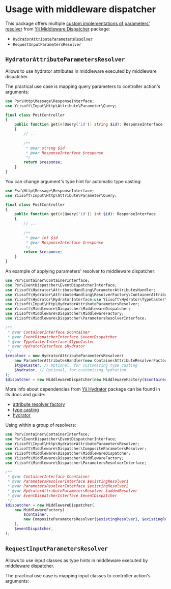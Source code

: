 # Usage with middleware dispatcher

This package offers multiple 
[custom implementations of parameters' resolver](https://github.com/yiisoft/middleware-dispatcher?tab=readme-ov-file#creating-your-own-implementation-of-parameters-resolver) 
from [Yii Middleware Dispatcher](https://github.com/yiisoft/middleware-dispatcher) package:

- [`HydratorAttributeParametersResolver`](#hydratorattributeparametersresolver)
- `RequestInputParametersResolver`

## `HydratorAttributeParametersResolver`

Allows to use hydrator attributes in middleware executed by middleware dispatcher.

The practical use case is mapping query parameters to controller action's arguments:

```php
use Psr\Http\Message\ResponseInterface;
use Yiisoft\Input\Http\Attribute\Parameter\Query;

final class PostController
{
    public function get(#[Query('id')] string $id): ResponseInterface
    {
        // ...
        
        /**
         * @var string $id 
         * @var ResponseInterface $response 
         */
        return $response;
    }
}
```

You can change argument's type hint for automatic type casting:

```php
use Psr\Http\Message\ResponseInterface;
use Yiisoft\Input\Http\Attribute\Parameter\Query;

final class PostController
{
    public function get(#[Query('id')] int $id): ResponseInterface
    {
        // ...
        
        /**
         * @var int $id 
         * @var ResponseInterface $response 
         */
        return $response;
    }
}
```

An example of applying parameters' resolver to middleware dispatcher:

```php
use Psr\Container\ContainerInterface;
use Psr\EventDispatcher\EventDispatcherInterface;
use Yiisoft\Hydrator\AttributeHandling\ParameterAttributesHandler;
use Yiisoft\Hydrator\AttributeHandling\ResolverFactory\ContainerAttributeResolverFactory;
use Yiisoft\Hydrator\HydratorInterface;use Yiisoft\Hydrator\TypeCaster\TypeCasterInterface;
use Yiisoft\Input\Http\HydratorAttributeParametersResolver;
use Yiisoft\Middleware\Dispatcher\MiddlewareDispatcher;
use Yiisoft\Middleware\Dispatcher\MiddlewareFactory;
use Yiisoft\Middleware\Dispatcher\ParametersResolverInterface;

/**
 * @var ContainerInterface $container
 * @var EventDispatcherInterface $eventDispatcher
 * @var TypeCasterInterface $typeCaster 
 * @var HydratorInterface $hydrator
 */
$resolver = new HydratorAttributeParametersResolver(
    new ParameterAttributesHandler(new ContainerAttributeResolverFactory($container)),
    $typeCaster, // Optional, for customizing type casting
    $hydrator, // Optional, for customizing hydration
);
$dispatcher = new MiddlewareDispatcher(new MiddlewareFactory($container, $resolver), $eventDispatcher);
```

More info about dependencies from [Yii Hydrator](https://github.com/yiisoft/hydrator) package can be found in its docs 
and guide:
 
- [attribute resolver factory](https://github.com/yiisoft/hydrator/blob/master/docs/guide/en/attribute-resolver-factory.md)
- [type casting](https://github.com/yiisoft/hydrator/blob/master/docs/guide/en/typecasting.md) 
- [hydrator](https://github.com/yiisoft/hydrator)

Using within a group of resolvers:

```php
use Psr\Container\ContainerInterface;
use Psr\EventDispatcher\EventDispatcherInterface;
use Yiisoft\Input\Http\HydratorAttributeParametersResolver;
use Yiisoft\Middleware\Dispatcher\CompositeParametersResolver;
use Yiisoft\Middleware\Dispatcher\MiddlewareDispatcher;
use Yiisoft\Middleware\Dispatcher\MiddlewareFactory;
use Yiisoft\Middleware\Dispatcher\ParametersResolverInterface;

/** 
 * @var ContainerInterface $container
 * @var ParametersResolverInterface $existingResolver1
 * @var ParametersResolverInterface $existingResolver2
 * @var HydratorAttributeParametersResolver $addedResolver
 * @var EventDispatcherInterface $eventDispatcher 
 */
$dispatcher = new MiddlewareDispatcher(
    new MiddlewareFactory(
        $container, 
        new CompositeParametersResolver($existingResolver1, $existingResolver1, $addedResolver),
    ),
    $eventDispatcher,
);
```

## `RequestInputParametersResolver`

Allows to use input classes as type hints in middleware executed by middleware dispatcher.

The practical use case is mapping input classes to controller action's arguments:



